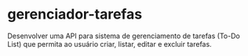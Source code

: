 # gerenciador-tarefas
Desenvolver uma API para sistema de gerenciamento de tarefas (To-Do List) que permita ao usuário criar, listar, editar e excluir tarefas.
